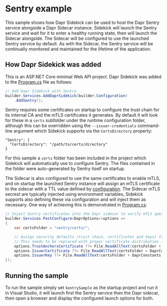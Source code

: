 # Sentry example

This sample shows how Dapr Sidekick can be used to host the Dapr Sentry service alongside a Dapr Sidecar instance. Sidekick will launch the Sentry service and wait for it
to enter a healthy running state, then will launch the Sidecar alongside. The Sidecar will be configured to use the launched Sentry service by default.
As with the Sidecar, the Sentry service will be continually monitored and maintained for the lifetime of the application.

## How Dapr Sidekick was added

This is an ASP.NET Core minimal Web API project. Dapr Sidekick was added to the [Program.cs](SentrySample\Program.cs) file as follows:

```csharp
// Add Dapr Sidekick with Sentry
builder.Services.AddDaprSidekick(builder.Configuration)
    .AddSentry();
```

Sentry requires some certificates on startup to configure the trust chain for its internal CA and the mTLS certificates it generates.
By default it will look for these in a `certs` subfolder under the runtime configuration folder, although this can
be overridden using the `--issuer-credentials` command-line argument which Sidekick supports via the `CertsDirectory` property:

```json5
"Sentry": {
  "CertsDirectory": "/path/to/certs/directory"
}
```

For this sample a `certs` folder has been included in the project which Sidekick will automatically use to configure Sentry.
The files contained in the folder were auto-generated by Sentry itself on startup.

The Sidecar is also configured to use the same certificates to enable mTLS, and on startup the launched Sentry
instance will assign an mTLS certificate to the sidecar with a TTL value defined by [configuration](SentrySample/sentry/config.yaml).
The Sidecar mTLS secrest are typically injected using environment variables, Sidekick supports also defining these
via configuration and will inject them as necessary. One way of achieving this is demonstrated in [Program.cs](SentrySample\Program.cs):

```csharp
// Inject Sentry certificates into the Dapr sidecar to verify mTLS operation
builder.Services.PostConfigure<DaprOptions>(options =>
{
    var certsFolder = "sentry/certs/";

    // Assign security defaults (trust chain, certificates and keys) from embedded resources.
    // This needs to be replaced with proper certificate distribution in the future.
    options.TrustAnchorsCertificate ??= File.ReadAllText(certsFolder + DaprConstants.TrustAnchorsCertificateFilename);
    options.IssuerCertificate ??= File.ReadAllText(certsFolder + DaprConstants.IssuerCertificateFilename);
    options.IssuerKey ??= File.ReadAllText(certsFolder + DaprConstants.IssuerKeyFilename);
});
```

## Running the sample

 To run the sample simply set `SentrySample` as the startup project and run it in Visual Studio,
 it will launch first the Sentry service then the Dapr sidecar, then open a browser and display
 the configured launch options for both.

